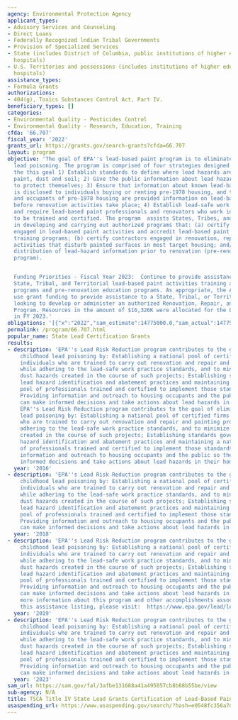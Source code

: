 ```yaml
---
agency: Environmental Protection Agency
applicant_types:
- Advisory Services and Counseling
- Direct Loans
- Federally Recognized lndian Tribal Governments
- Provision of Specialized Services
- State (includes District of Columbia, public institutions of higher education and
  hospitals)
- U.S. Territories and possessions (includes institutions of higher education and
  hospitals)
assistance_types:
- Formula Grants
authorizations:
- 404(g), Toxics Substances Control Act, Part IV.
beneficiary_types: []
categories:
- Environmental Quality - Pesticides Control
- Environmental Quality - Research, Education, Training
cfda: '66.707'
fiscal_year: '2022'
grants_url: https://grants.gov/search-grants?cfda=66.707
layout: program
objective: 'The goal of EPA''s lead-based paint program is to eliminate childhood
  lead poisoning. The program is comprised of four strategies designed to achieve
  the this goal 1) Establish standards to define where lead hazards are present in
  paint, dust and soil; 2) Give the public information about lead hazards and steps
  to protect themselves; 3) Ensure that information about known lead-based paint hazards
  is disclosed to individuals buying or renting pre-1978 housing, and that owners
  and occupants of pre-1978 housing are provided information on lead-based paint hazards
  before renovation activities take place; 4) Establish lead-safe work practice standards
  and require lead-based paint professionals and renovators who work in pre-1978 housing
  to be trained and certified. The program  assists States, Tribes, and Territories
  in developing and carrying out authorized programs that: (a) certify contractors
  engaged in lead-based paint activities and accredit lead-based paint activities
  training programs; (b) certify contractors engaged in renovation, repair and painting
  activities that disturb painted surfaces in most target housing; and/or (c) require
  distribution of lead-hazard information prior to renovation (pre-renovation education
  program).


  Funding Priorities - Fiscal Year 2023:  Continue to provide assistance to authorized
  State, Tribal, and Territorial lead-based paint activities training and certification
  programs and pre-renovation education programs. As appropriate, the Agency will
  use grant funding to provide assistance to a State, Tribal, or Territorial program
  looking to develop or administer an authorized Renovation, Repair, and Painting
  Program. Resources in the amount of $16,326K were allocated for the Lead program
  in FY 2023.'
obligations: '[{"x":"2022","sam_estimate":14775000.0,"sam_actual":14775000.0,"usa_spending_actual":1664305.0},{"x":"2023","sam_estimate":16326000.0,"sam_actual":0.0,"usa_spending_actual":1302108.0},{"x":"2024","sam_estimate":14775000.0,"sam_actual":0.0,"usa_spending_actual":647577.0}]'
permalink: /program/66.707.html
popular_name: State Lead Certification Grants
results:
- description: 'EPA''s Lead Risk Reduction program contributes to the goal of eliminating
    childhood lead poisoning by: Establishing a national pool of certified firms and
    individuals who are trained to carry out renovation and repair and painting projects
    while adhering to the lead-safe work practice standards, and to minimize lead
    dust hazards created in the course of such projects; Establishing standards governing
    lead hazard identification and abatement practices and maintaining a national
    pool of professionals trained and certified to implement those standards; and,
    Providing information and outreach to housing occupants and the public so they
    can make informed decisions and take actions about lead hazards in their homes.
    EPA''s Lead Risk Reduction program contributes to the goal of eliminating childhood
    lead poisoning by: Establishing a national pool of certified firms and individuals
    who are trained to carry out renovation and repair and painting projects while
    adhering to the lead-safe work practice standards, and to minimize lead dust hazards
    created in the course of such projects; Establishing standards governing lead
    hazard identification and abatement practices and maintaining a national pool
    of professionals trained and certified to implement those standards; and, Providing
    information and outreach to housing occupants and the public so they can make
    informed decisions and take actions about lead hazards in their homes. '
  year: '2016'
- description: 'EPA''s Lead Risk Reduction program contributes to the goal of eliminating
    childhood lead poisoning by: Establishing a national pool of certified firms and
    individuals who are trained to carry out renovation and repair and painting projects
    while adhering to the lead-safe work practice standards, and to minimize lead
    dust hazards created in the course of such projects; Establishing standards governing
    lead hazard identification and abatement practices and maintaining a national
    pool of professionals trained and certified to implement those standards; and,
    Providing information and outreach to housing occupants and the public so they
    can make informed decisions and take actions about lead hazards in their homes. '
  year: '2018'
- description: 'EPA''s Lead Risk Reduction program contributes to the goal of eliminating
    childhood lead poisoning by: Establishing a national pool of certified firms and
    individuals who are trained to carry out renovation and repair and painting projects
    while adhering to the lead-safe work practice standards, and to minimize lead
    dust hazards created in the course of such projects; Establishing standards governing
    lead hazard identification and abatement practices and maintaining a national
    pool of professionals trained and certified to implement those standards; and,
    Providing information and outreach to housing occupants and the public so they
    can make informed decisions and take actions about lead hazards in their homes.  For
    more information about this program and other accomplishments associated with
    this assistance listing, please visit:  https://www.epa.gov/lead/lead-outreach-partnerships-and-grants'
  year: '2019'
- description: 'EPA''s Lead Risk Reduction program contributes to the goal of eliminating
    childhood lead poisoning by: Establishing a national pool of certified firms and
    individuals who are trained to carry out renovation and repair and painting projects
    while adhering to the lead-safe work practice standards, and to minimize lead
    dust hazards created in the course of such projects; Establishing standards governing
    lead hazard identification and abatement practices and maintaining a national
    pool of professionals trained and certified to implement those standards; and,
    Providing information and outreach to housing occupants and the public so they
    can make informed decisions and take actions about lead hazards in their homes.'
  year: '2023'
sam_url: https://sam.gov/fal/3afbe131688a41a495057cb8b88b55be/view
sub-agency: N/A
title: TSCA Title IV State Lead Grants Certification of Lead-Based Paint Professionals
usaspending_url: https://www.usaspending.gov/search/?hash=e0548fc356a7de2d5d3fd118993cb4d4
---
```

